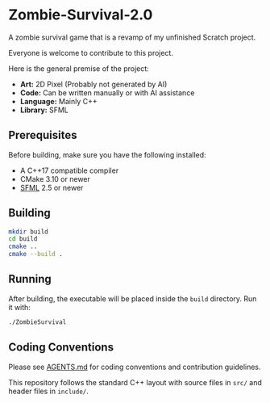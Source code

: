# Zombie-Survival-2.0
A zombie survival game that is a revamp of my unfinished Scratch project.

Everyone is welcome to contribute to this project.

Here is the general premise of the project:

- **Art:** 2D Pixel (Probably not generated by AI)
- **Code:** Can be written manually or with AI assistance
- **Language:** Mainly C++
- **Library:** SFML

## Prerequisites

Before building, make sure you have the following installed:

- A C++17 compatible compiler
- CMake 3.10 or newer
- [SFML](https://www.sfml-dev.org/) 2.5 or newer

## Building

```bash
mkdir build
cd build
cmake ..
cmake --build .
```

## Running

After building, the executable will be placed inside the `build` directory. Run it with:

```bash
./ZombieSurvival
```

## Coding Conventions

Please see [AGENTS.md](AGENTS.md) for coding conventions and contribution guidelines.

This repository follows the standard C++ layout with source files in `src/` and header files in `include/`.
